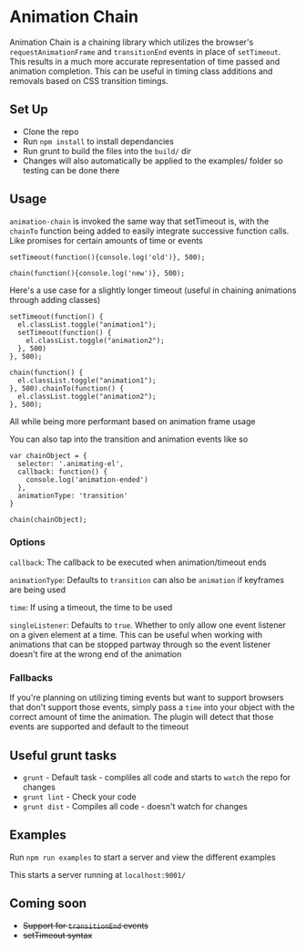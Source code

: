 # Animation Chain

Animation Chain is a chaining library which utilizes the browser's `requestAnimationFrame` and `transitionEnd` events in place of `setTimeout`. This results in a much more accurate representation of time passed and animation completion. This can be useful in timing class additions and removals based on CSS transition timings.

## Set Up ##
* Clone the repo
* Run `npm install` to install dependancies
* Run grunt to build the files into the `build/` dir
* Changes will also automatically be applied to the examples/ folder so testing can be done there

## Usage ##
`animation-chain` is invoked the same way that setTimeout is, with the `chainTo` function being added to easily integrate successive function calls. Like promises for certain amounts of time or events

```
setTimeout(function(){console.log('old')}, 500);
```
```
chain(function(){console.log('new')}, 500);
```

Here's a use case for a slightly longer timeout (useful in chaining animations through adding classes)

```
setTimeout(function() {
  el.classList.toggle("animation1");
  setTimeout(function() {
    el.classList.toggle("animation2");
  }, 500)
}, 500);
```
```
chain(function() {
  el.classList.toggle("animation1");
}, 500).chainTo(function() {
  el.classList.toggle("animation2");
}, 500);
```

All while being more performant based on animation frame usage

You can also tap into the transition and animation events like so

```
var chainObject = {
  selector: '.animating-el',
  callback: function() {
    console.log('animation-ended')
  },
  animationType: 'transition'
}

chain(chainObject);
```

### Options ###
`callback`: The callback to be executed when animation/timeout ends

`animationType`: Defaults to `transition` can also be `animation` if keyframes are being used

`time`: If using a timeout, the time to be used

`singleListener`: Defaults to `true`. Whether to only allow one event listener on a given element at a time. This can be useful when working with animations that can be stopped partway through so the event listener doesn't fire at the wrong end of the animation

### Fallbacks ###
If you're planning on utilizing timing events but want to support browsers that don't support those events, simply pass a `time` into your object with the correct amount of time the animation. The plugin will detect that those events are supported and default to the timeout

## Useful grunt tasks ##
* `grunt` - Default task - compliles all code and starts to `watch` the repo for changes
* `grunt lint` - Check your code
* `grunt dist` - Compiles all code - doesn't watch for changes

## Examples ##
Run `npm run examples` to start a server and view the different examples

This starts a server running at `localhost:9001/`

## Coming soon ##
* ~~Support for `transitionEnd` events~~
* ~~setTimeout syntax~~

